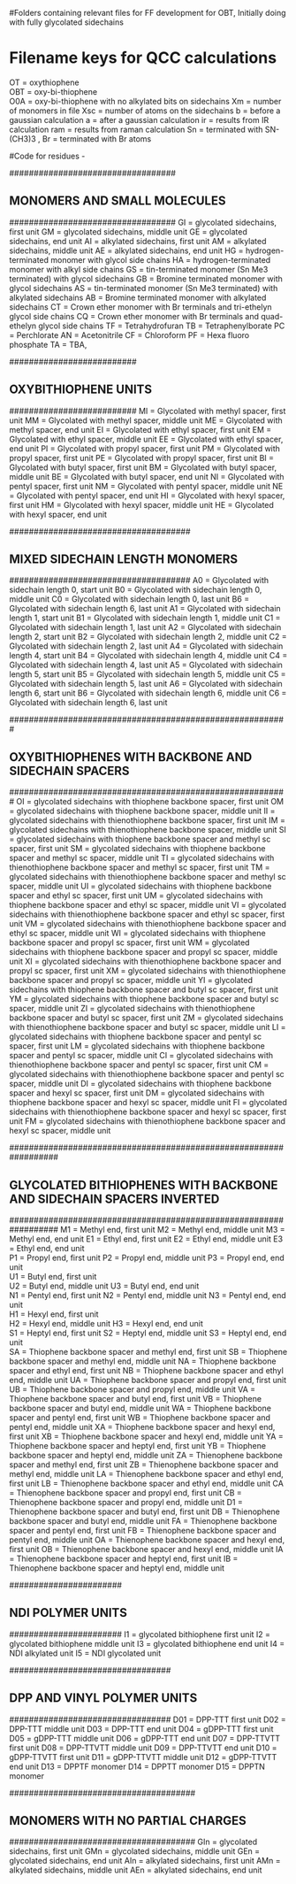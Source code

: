 
#Folders containing relevant files for FF development for OBT,  Initially doing with fully glycolated sidechains

# Filename keys for QCC calculations
OT = oxythiophene \
OBT = oxy-bi-thiophene \
O0A = oxy-bi-thiophene with no alkylated bits on sidechains
Xm = number of monomers in file 
Xsc = number of atoms on the sidechains
b = before a gaussian calculation
a = after a gaussian calculation
ir = results from IR calculation
ram = results from raman calculation
Sn = terminated with SN-(CH3)3 , Br = terminated with Br atoms

#Code for residues - 

##################################
## MONOMERS AND SMALL MOLECULES ##
##################################
GI = glycolated sidechains, first unit
GM = glycolated sidechains, middle unit
GE = glycolated sidechains, end unit
AI = alkylated sidechains, first unit
AM = alkylated sidechains, middle unit
AE = alkylated sidechains, end unit
HG = hydrogen-terminated monomer with glycol side chains
HA = hydrogen-terminated monomer with alkyl side chains
GS = tin-terminated monomer (Sn Me3 terminated) with glycol sidechains
GB = Bromine terminated monomer with glycol sidechains
AS = tin-terminated monomer (Sn Me3 terminated) with alkylated sidechains
AB = Bromine terminated monomer with alkylated sidechains
CT = Crown ether monomer with Br terminals and tri-ethelyn glycol side chains
CQ = Crown ether monomer with Br terminals and quad-ethelyn glycol side chains
TF = Tetrahydrofuran
TB = Tetraphenylborate
PC = Perchlorate
AN = Acetonitrile
CF = Chloroform
PF = Hexa fluoro phosphate
TA = TBA, 

##########################
## OXYBITHIOPHENE UNITS ##
##########################
MI = Glycolated with methyl spacer, first unit
MM = Glycolated with methyl spacer, middle unit
ME = Glycolated with methyl spacer, end unit
EI = Glycolated with ethyl spacer, first unit
EM = Glycolated with ethyl spacer, middle unit
EE = Glycolated with ethyl spacer, end unit
PI = Glycolated with propyl spacer, first unit
PM = Glycolated with propyl spacer, first unit
PE = Glycolated with propyl spacer, first unit
BI = Glycolated with butyl spacer, first unit
BM = Glycolated with butyl spacer, middle unit
BE = Glycolated with butyl spacer, end unit
NI = Glycolated with pentyl spacer, first unit 
NM = Glycolated with pentyl spacer, middle unit
NE = Glycolated with pentyl spacer, end unit
HI = Glycolated with hexyl spacer, first unit
HM = Glycolated with hexyl spacer, middle unit
HE = Glycolated with hexyl spacer, end unit

#####################################
## MIXED SIDECHAIN LENGTH MONOMERS ##
#####################################
A0 = Glycolated with sidechain length 0, start unit
B0 = Glycolated with sidechain length 0, middle unit
C0 = Glycolated with sidechain length 0, last unit
B6 = Glycolated with sidechain length 6, last unit
A1 = Glycolated with sidechain length 1, start unit
B1 = Glycolated with sidechain length 1, middle unit
C1 = Glycolated with sidechain length 1, last unit
A2 = Glycolated with sidechain length 2, start unit
B2 = Glycolated with sidechain length 2, middle unit
C2 = Glycolated with sidechain length 2, last unit
A4 = Glycolated with sidechain length 4, start unit
B4 = Glycolated with sidechain length 4, middle unit
C4 = Glycolated with sidechain length 4, last unit
A5 = Glycolated with sidechain length 5, start unit
B5 = Glycolated with sidechain length 5, middle unit
C5 = Glycolated with sidechain length 5, last unit
A6 = Glycolated with sidechain length 6, start unit
B6 = Glycolated with sidechain length 6, middle unit
C6 = Glycolated with sidechain length 6, last unit

#########################################################
## OXYBITHIOPHENES WITH BACKBONE AND SIDECHAIN SPACERS ##
#########################################################
OI = glycolated sidechains with thiophene backbone spacer, first unit
OM = glycolated sidechains with thiophene backbone spacer, middle unit 
II = glycolated sidechains with thienothiophene backbone spacer, first unit
IM = glycolated sidechains with thienothiophene backbone spacer, middle unit
SI = glycolated sidechains with thiophene backbone spacer and methyl sc spacer, first unit
SM = glycolated sidechains with thiophene backbone spacer and methyl sc spacer, middle unit
TI = glycolated sidechains with thienothiophene backbone spacer and methyl sc spacer, first unit
TM = glycolated sidechains with thienothiophene backbone spacer and methyl sc spacer, middle unit
UI = glycolated sidechains with thiophene backbone spacer and ethyl sc spacer, first unit
UM = glycolated sidechains with thiophene backbone spacer and ethyl sc spacer, middle unit
VI = glycolated sidechains with thienothiophene backbone spacer and ethyl sc spacer, first unit
VM = glycolated sidechains with thienothiophene backbone spacer and ethyl sc spacer, middle unit
WI = glycolated sidechains with thiophene backbone spacer and propyl sc spacer, first unit
WM = glycolated sidechains with thiophene backbone spacer and propyl sc spacer, middle unit
XI = glycolated sidechains with thienothiophene backbone spacer and propyl sc spacer, first unit
XM = glycolated sidechains with thienothiophene backbone spacer and propyl sc spacer, middle unit
YI = glycolated sidechains with thiophene backbone spacer and butyl sc spacer, first unit
YM = glycolated sidechains with thiophene backbone spacer and butyl sc spacer, middle unit
ZI = glycolated sidechains with thienothiophene backbone spacer and butyl sc spacer, first unit
ZM = glycolated sidechains with thienothiophene backbone spacer and butyl sc spacer, middle unit
LI = glycolated sidechains with thiophene backbone spacer and pentyl sc spacer, first unit
LM = glycolated sidechains with thiophene backbone spacer and pentyl sc spacer, middle unit
CI = glycolated sidechains with thienothiophene backbone spacer and pentyl sc spacer, first unit
CM = glycolated sidechains with thienothiophene backbone spacer and pentyl sc spacer, middle unit
DI = glycolated sidechains with thiophene backbone spacer and hexyl sc spacer, first unit
DM = glycolated sidechains with thiophene backbone spacer and hexyl sc spacer, middle unit
FI = glycolated sidechains with thienothiophene backbone spacer and hexyl sc spacer, first unit
FM = glycolated sidechains with thienothiophene backbone spacer and hexyl sc spacer, middle unit

##################################################################
## GLYCOLATED BITHIOPHENES WITH BACKBONE AND SIDECHAIN SPACERS INVERTED ##
##################################################################
M1 = Methyl end, first unit
M2 = Methyl end, middle unit
M3 = Methyl end, end unit
E1 = Ethyl end, first unit
E2 = Ethyl end, middle unit
E3 = Ethyl end, end unit  
P1 = Propyl end, first unit
P2 = Propyl end, middle unit
P3 = Propyl end, end unit  
U1 = Butyl end, first unit  
U2 = Butyl end, middle unit 
U3 = Butyl end, end unit    
N1 = Pentyl end, first unit
N2 = Pentyl end, middle unit
N3 = Pentyl end, end unit  
H1 = Hexyl end, first unit  
H2 = Hexyl end, middle unit 
H3 = Hexyl end, end unit    
S1 = Heptyl end, first unit
S2 = Heptyl end, middle unit
S3 = Heptyl end, end unit  
SA = Thiophene backbone spacer and methyl end, first unit
SB = Thiophene backbone spacer and methyl end, middle unit
NA = Thiophene backbone spacer and ethyl end, first unit
NB = Thiophene backbone spacer and ethyl end, middle unit
UA = Thiophene backbone spacer and propyl end, first unit
UB = Thiophene backbone spacer and propyl end, middle unit
VA = Thiophene backbone spacer and butyl end, first unit
VB = Thiophene backbone spacer and butyl end, middle unit
WA = Thiophene backbone spacer and pentyl end, first unit
WB = Thiophene backbone spacer and pentyl end, middle unit
XA = Thiophene backbone spacer and hexyl end, first unit
XB = Thiophene backbone spacer and hexyl end, middle unit
YA = Thiophene backbone spacer and heptyl end, first unit
YB = Thiophene backbone spacer and heptyl end, middle unit
ZA = Thienophene backbone spacer and methyl end, first unit
ZB = Thienophene backbone spacer and methyl end, middle unit
LA = Thienophene backbone spacer and ethyl end, first unit
LB = Thienophene backbone spacer and ethyl end, middle unit
CA = Thienophene backbone spacer and propyl end, first unit
CB = Thienophene backbone spacer and propyl end, middle unit
D1 = Thienophene backbone spacer and butyl end, first unit
DB = Thienophene backbone spacer and butyl end, middle unit
FA = Thienophene backbone spacer and pentyl end, first unit
FB = Thienophene backbone spacer and pentyl end, middle unit
OA = Thienophene backbone spacer and hexyl end, first unit
OB = Thienophene backbone spacer and hexyl end, middle unit
IA = Thienophene backbone spacer and heptyl end, first unit
IB = Thienophene backbone spacer and heptyl end, middle unit

#######################
## NDI POLYMER UNITS ##
#######################
I1 = glycolated bithiophene first unit
I2 = glycolated bithiophene middle unit
I3 = glycolated bithiophene end unit
I4 = NDI alkylated unit
I5 = NDI glycolated unit

#################################
## DPP AND VINYL POLYMER UNITS ##
#################################
D01 = DPP-TTT first unit
D02 = DPP-TTT middle unit
D03 = DPP-TTT end unit
D04 = gDPP-TTT first unit
D05 = gDPP-TTT middle unit
D06 = gDPP-TTT end unit
D07 = DPP-TTVTT first unit
D08 = DPP-TTVTT middle unit
D09 = DPP-TTVTT end unit
D10 = gDPP-TTVTT first unit
D11 = gDPP-TTVTT middle unit
D12 = gDPP-TTVTT end unit
D13 = DPPTF monomer
D14 = DPPTT monomer
D15 = DPPTN monomer

######################################
## MONOMERS WITH NO PARTIAL CHARGES ##
######################################
GIn = glycolated sidechains, first unit
GMn = glycolated sidechains, middle unit
GEn = glycolated sidechains, end unit
AIn = alkylated sidechains, first unit
AMn = alkylated sidechains, middle unit
AEn = alkylated sidechains, end unit
